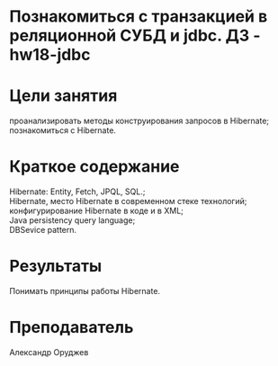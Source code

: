 # Познакомиться с транзакцией в реляционной СУБД и jdbc. ДЗ - hw18-jdbc

# Цели занятия
проанализировать методы конструирования запросов в Hibernate;<br/>
познакомиться с Hibernate.

# Краткое содержание
Hibernate: Entity, Fetch, JPQL, SQL.;<br/>
Hibernate, место Hibernate в современном стеке технологий;<br/>
конфигурирование Hibernate в коде и в XML;<br/>
Java persistency query language;<br/>
DBSevice pattern.

# Результаты
Понимать принципы работы Hibernate.

# Преподаватель
Александр Оруджев